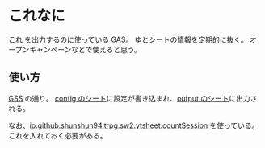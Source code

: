 # これなに

[これ](https://docs.google.com/spreadsheets/d/e/2PACX-1vT_JxDzvOLdEKVhZkU4Bd64Un99ovGHP9sAzJWFBzYzlaWw7XV1srbyj2-Aah_5pV3eARAnjEUJQZG0/pubhtml) を出力するのに使っている GAS。
ゆとシートの情報を定期的に抜く。
オープンキャンペーンなどで使えると思う。

## 使い方

[GSS](https://docs.google.com/spreadsheets/d/1wLOWUWSsZXV7tmUbivw6XO1-uJPqBTCSILKxwgXArK4) の通り。
[config のシート](https://docs.google.com/spreadsheets/d/1wLOWUWSsZXV7tmUbivw6XO1-uJPqBTCSILKxwgXArK4/edit?gid=967463691#gid=967463691&range=A1)に設定が書き込まれ、[output のシート](https://docs.google.com/spreadsheets/d/1wLOWUWSsZXV7tmUbivw6XO1-uJPqBTCSILKxwgXArK4/edit?gid=394985308#gid=394985308&range=A1)に出力される。

なお、[io.github.shunshun94.trpg.sw2.ytsheet.countSession](https://github.com/Shunshun94/shared/tree/master/other/io/github/shunshun94/trpg/sw2/ytsheet/sessionCount) を使っている。これを入れておく必要がある。

